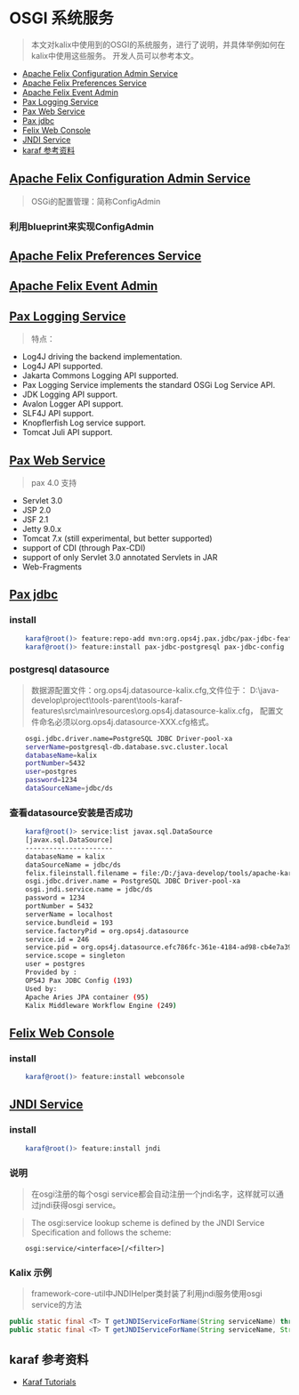 # OSGI 系统服务

> 本文对kalix中使用到的OSGI的系统服务，进行了说明，并具体举例如何在kalix中使用这些服务。
开发人员可以参考本文。

- [Apache Felix Configuration Admin Service](#Apache-Felix-Configuration-Admin-Service)
- [Apache Felix Preferences Service](#Apache-Felix-Preferences-Service)
- [Apache Felix Event Admin](#Apache-Felix-Event-Admin)
- [Pax Logging Service](#Pax-Logging-Service)
- [Pax Web Service](#Pax-Web-Service)
- [Pax jdbc](#Pax-jdbc)
- [Felix Web Console](#Felix-Web-Console)
- [JNDI Service](#JNDI-Service)
- [karaf 参考资料](#karaf-参考资料)

## [Apache Felix Configuration Admin Service](http://felix.apache.org/documentation/subprojects/apache-felix-config-admin.html)

> OSGi的配置管理：简称ConfigAdmin

### 利用blueprint来实现ConfigAdmin

## [Apache Felix Preferences Service](http://felix.apache.org/documentation/subprojects/apache-felix-preferences-service.html)

## [Apache Felix Event Admin](http://felix.apache.org/documentation/subprojects/apache-felix-event-admin.html)

## [Pax Logging Service](https://ops4j1.jira.com/wiki/display/paxlogging/Pax+Logging)
> 特点：
* Log4J driving the backend implementation.
* Log4J API supported.
* Jakarta Commons Logging API supported.
* Pax Logging Service implements the standard OSGi Log Service API.
* JDK Logging API support.
* Avalon Logger API support.
* SLF4J API support.
* Knopflerfish Log service support.
* Tomcat Juli API support.

## [Pax Web Service](https://ops4j1.jira.com/wiki/display/paxweb/Pax+Web)
> pax 4.0 支持
* Servlet 3.0
* JSP 2.0
* JSF 2.1
* Jetty 9.0.x
* Tomcat 7.x (still experimental, but better supported)
* support of CDI (through Pax-CDI)
* support of only Servlet 3.0 annotated Servlets in JAR
* Web-Fragments

## [Pax jdbc](https://ops4j1.jira.com/wiki/display/PAXJDBC)
### install

```bash
    karaf@root()> feature:repo-add mvn:org.ops4j.pax.jdbc/pax-jdbc-features/0.9.0/xml/features
    karaf@root()> feature:install pax-jdbc-postgresql pax-jdbc-config
```

### postgresql datasource
> 数据源配置文件：org.ops4j.datasource-kalix.cfg,文件位于：
D:\java-develop\project\tools-parent\tools-karaf-features\src\main\resources\org.ops4j.datasource-kalix.cfg，
配置文件命名必须以org.ops4j.datasource-XXX.cfg格式。

```bash
    osgi.jdbc.driver.name=PostgreSQL JDBC Driver-pool-xa
    serverName=postgresql-db.database.svc.cluster.local
    databaseName=kalix
    portNumber=5432
    user=postgres
    password=1234
    dataSourceName=jdbc/ds
```

### 查看datasource安装是否成功
```bash
    karaf@root()> service:list javax.sql.DataSource
    [javax.sql.DataSource]
    ----------------------
    databaseName = kalix
    dataSourceName = jdbc/ds
    felix.fileinstall.filename = file:/D:/java-develop/tools/apache-karaf-4.0.7/etc/org.ops4j.datasource-kalix.cfg
    osgi.jdbc.driver.name = PostgreSQL JDBC Driver-pool-xa
    osgi.jndi.service.name = jdbc/ds
    password = 1234
    portNumber = 5432
    serverName = localhost
    service.bundleid = 193
    service.factoryPid = org.ops4j.datasource
    service.id = 246
    service.pid = org.ops4j.datasource.efc786fc-361e-4184-ad98-cb4e7a3960bf
    service.scope = singleton
    user = postgres
    Provided by :
    OPS4J Pax JDBC Config (193)
    Used by:
    Apache Aries JPA container (95)
    Kalix Middleware Workflow Engine (249)
```

## [Felix Web Console](http://felix.apache.org/documentation/subprojects/apache-felix-web-console.html)

### install

```bash
    karaf@root()> feature:install webconsole
```

## [JNDI Service](http://aries.apache.org/modules/jndiproject.html)
### install

```bash
    karaf@root()> feature:install jndi
```

### 说明
>  在osgi注册的每个osgi service都会自动注册一个jndi名字，这样就可以通过jndi获得osgi service。

> The osgi:service lookup scheme is defined by the JNDI Service Specification and follows the scheme:

```
    osgi:service/<interface>[/<filter>]
```

### Kalix 示例
> framework-core-util中JNDIHelper类封装了利用jndi服务使用osgi service的方法
```java
public static final <T> T getJNDIServiceForName(String serviceName) throws IOException
public static final <T> T getJNDIServiceForName(String serviceName, String filter) throws IOException
```
## karaf 参考资料
* [Karaf Tutorials](http://liquid-reality.de/display/liquid/Karaf+Tutorials)